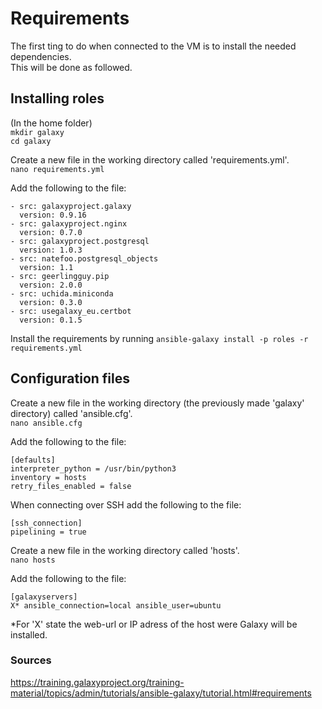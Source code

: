 # Requirements
The first ting to do when connected to the VM is to install the needed dependencies. <br>
This will be done as followed.

## Installing roles
(In the home folder) <br>
```mkdir galaxy``` <br>
```cd galaxy``` <br>

Create a new file in the working directory called 'requirements.yml'. <br>
```nano requirements.yml```

Add the following to the file:
```
- src: galaxyproject.galaxy
  version: 0.9.16
- src: galaxyproject.nginx
  version: 0.7.0
- src: galaxyproject.postgresql
  version: 1.0.3
- src: natefoo.postgresql_objects
  version: 1.1
- src: geerlingguy.pip
  version: 2.0.0
- src: uchida.miniconda
  version: 0.3.0
- src: usegalaxy_eu.certbot
  version: 0.1.5
```

Install the requirements by running ```ansible-galaxy install -p roles -r requirements.yml```


## Configuration files
Create a new file in the working directory (the previously made 'galaxy' directory) called 'ansible.cfg'. <br>
```nano ansible.cfg```

Add the following to the file:
```
[defaults]
interpreter_python = /usr/bin/python3
inventory = hosts
retry_files_enabled = false
```

When connecting over SSH add the following to the file: 
```
[ssh_connection]
pipelining = true
```

Create a new file in the working directory called 'hosts'. <br>
```nano hosts```

Add the following to the file:
```
[galaxyservers]
X* ansible_connection=local ansible_user=ubuntu
```

*For 'X' state the web-url or IP adress of the host were Galaxy will be installed. 

### Sources
https://training.galaxyproject.org/training-material/topics/admin/tutorials/ansible-galaxy/tutorial.html#requirements 
